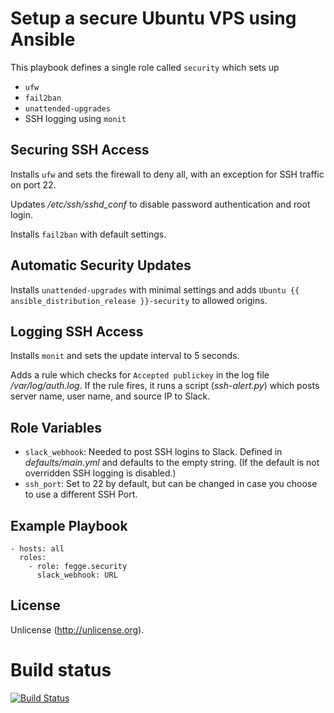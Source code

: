 # Setup a secure Ubuntu VPS using Ansible
This playbook defines a single role called `security` which sets up
- `ufw`
- `fail2ban`
- `unattended-upgrades`
- SSH logging using `monit`

## Securing SSH Access
Installs `ufw` and sets the firewall to deny all, with an exception for SSH traffic on port 22. 

Updates _/etc/ssh/sshd_conf_ to disable password authentication and root login.

Installs `fail2ban` with default settings.

## Automatic Security Updates
Installs `unattended-upgrades` with minimal settings and adds `Ubuntu {{ ansible_distribution_release }}-security` to allowed origins.

## Logging SSH Access
Installs `monit` and sets the update interval to 5 seconds.

Adds a rule which checks for `Accepted publickey` in the log file _/var/log/auth.log_. If the rule fires, it runs a script (_ssh-alert.py_) which posts server name, user name, and source IP to Slack.

## Role Variables
- `slack_webhook`: Needed to post SSH logins to Slack. Defined in _defaults/main.yml_ and defaults to the empty string. (If the default is not overridden SSH logging is disabled.)
- `ssh_port`: Set to 22 by default, but can be changed in case you choose to use a different SSH Port.

## Example Playbook

    - hosts: all
      roles:
        - role: fegge.security
          slack_webhook: URL

## License
Unlicense (http://unlicense.org).

# Build status
[![Build Status](https://travis-ci.org/fegge/ansible-security.svg?branch=master)](https://travis-ci.org/fegge/ansible-security)
